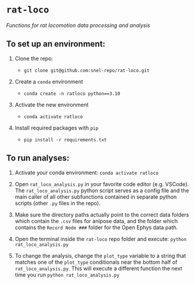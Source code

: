 # `rat-loco`
*Functions for rat locomotion data processing and analysis*

## To set up an environment:
1. Clone the repo:
    - `git clone git@github.com:snel-repo/rat-loco.git`

2. Create a `conda` environment
    - `conda create -n ratloco python==3.10`

3. Activate the new environment
    - `conda activate ratloco`

4. Install required packages with `pip`
    - `pip install -r requirements.txt`
    

## To run analyses:
1. Activate your conda environment: `conda activate ratloco`

2. Open `rat_loco_analysis.py` in your favorite code editor (e.g. VSCode). The `rat_loco_analysis.py` python script serves as a config file and the main caller of all other subfunctions contained in separate python scripts (other `.py` files in the repo).

3. Make sure the directory paths actually point to the correct data folders which contain the `.csv` files for anipose data, and the folder which contains the `Record Node ###` folder for the Open Ephys data path.

4. Open the terminal inside the `rat-loco` repo folder and execute: `python rat_loco_analysis.py`

5. To change the analysis, change the `plot_type` variable to a string that matches one of the `plot_type` conditionals near the bottom half of `rat_loco_analysis.py`. This will execute a different function the next time you run `python rat_loco_analysis.py`
